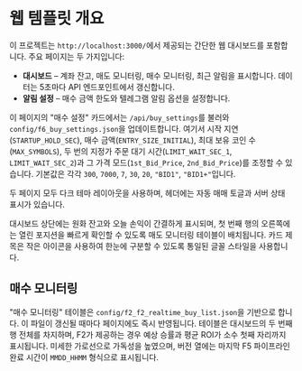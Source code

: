 # 웹 템플릿 개요

이 프로젝트는 `http://localhost:3000/`에서 제공되는 간단한 웹 대시보드를 포함합니다.
주요 페이지는 두 가지입니다:

- **대시보드** – 계좌 잔고, 매도 모니터링, 매수 모니터링, 최근 알림을 표시합니다. 데이터는 5초마다 API 엔드포인트에서 갱신합니다.
- **알림 설정** – 매수 금액 한도와 텔레그램 알림 옵션을 설정합니다.

이 페이지의 "매수 설정" 카드에서는 `/api/buy_settings`를 불러와 `config/f6_buy_settings.json`을 업데이트합니다.
여기서 시작 지연(`STARTUP_HOLD_SEC`), 매수 금액(`ENTRY_SIZE_INITIAL`), 최대 보유 코인 수(`MAX_SYMBOLS`),
두 번의 지정가 주문 대기 시간(`LIMIT_WAIT_SEC_1`, `LIMIT_WAIT_SEC_2`)과 그 가격 모드(`1st_Bid_Price`, `2nd_Bid_Price`)를 조정할 수 있습니다.
기본값은 각각 `300`, `7000`, `7`, `30`, `20`, `"BID1"`, `"BID1+"`입니다.

두 페이지 모두 다크 테마 레이아웃을 사용하며, 헤더에는 자동 매매 토글과 서버 상태 표시가 있습니다.

대시보드 상단에는 원화 잔고와 오늘 손익이 간결하게 표시되며, 첫 번째 행의 오른쪽에는 열린 포지션을 빠르게 확인할 수 있도록 매도 모니터링 테이블이 배치됩니다.
카드 제목은 작은 아이콘을 사용하여 한눈에 구분할 수 있도록 통일된 글꼴 스타일을 사용합니다.

## 매수 모니터링

"매수 모니터링" 테이블은 `config/f2_f2_realtime_buy_list.json`을 기반으로 합니다.
이 파일이 갱신될 때마다 페이지에도 즉시 반영됩니다. 테이블은 대시보드의 두 번째 행 전체를 차지하며,
F2가 제공하는 경우 예상 승률과 평균 ROI가 소수 첫째 자리까지 표시됩니다. 미세한 가로선으로 가독성을 높였으며,
버전 열에는 마지막 F5 파이프라인 완료 시간이 `MMDD_HHMM` 형식으로 표시됩니다.
